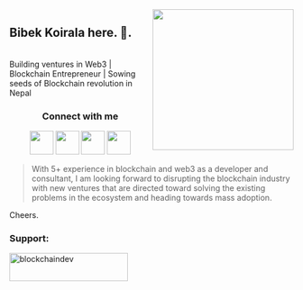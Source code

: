<img align ="right" src = "https://avatars.githubusercontent.com/u/73444583?s=200&v=4" width="250" height="250">

<h2>Bibek Koirala here. 👋. </h2> <br>
<span>Building ventures in Web3 | Blockchain Entrepreneur | Sowing seeds of Blockchain revolution in Nepal</span>

<h3 align="center">Connect with me</h3>
<p align="center">
  <a href= "https://www.linkedin.com/in/bibekblockchain/"><img src="https://cdn2.iconfinder.com/data/icons/social-media-2285/512/1_Linkedin_unofficial_colored_svg-512.png" height="42" width="42"/></a>
  <a href= "https://blockchaindev.medium.com/"><img src="https://cdn2.iconfinder.com/data/icons/social-media-2285/512/1_Medium_colored_svg-512.png" height="42" width="42"/></a>
  <a href= "https://twitter.com/bibekblockchain"><img src="https://cdn2.iconfinder.com/data/icons/social-media-2285/512/1_Twitter_colored_svg-512.png" height="42" width="42"/></a>
  <a href= "https://t.me/bibekblockchain"><img src="https://cdn2.iconfinder.com/data/icons/social-media-applications/64/social_media_applications_19-telegram-256.png" height="42" width="42"/></a>
</p>

> With 5+ experience in blockchain and web3 as a developer and consultant, I am looking forward to disrupting the blockchain industry with new ventures that are directed toward solving the existing problems in the ecosystem and heading towards mass adoption.

Cheers.

<h3 align="left">Support:</h3>
<p><a href="https://www.buymeacoffee.com/blockchaindev"> <img align="left" src="https://cdn.buymeacoffee.com/buttons/v2/default-yellow.png" height="50" width="210" alt="blockchaindev" /></a></p><br><br>
